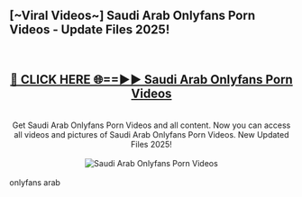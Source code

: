 <h2>[~Viral Videos~] Saudi Arab Onlyfans Porn Videos - Update Files 2025!</h2>
<br>
<div align="center">
<h2><a href="https://betterlinks.top/A2PfLJ" rel="nofollow">🔴 CLICK HERE 🌐==►► Saudi Arab Onlyfans Porn Videos</a></h2>
<br>
Get Saudi Arab Onlyfans Porn Videos and all content. Now you can access all videos and pictures of Saudi Arab Onlyfans Porn Videos. New Updated Files 2025!
<br>
<br>
<a href="https://betterlinks.top/A2PfLJ" rel="nofollow" data-target="animated-image.originalLink"><img src="https://i.ibb.co.com/WyWwxjT/player-gif2.gif" alt="Saudi Arab Onlyfans Porn Videos" style="max-width: 100%; display: inline-block;" data-target="animated-image.originalImage"></a>
</div>
<br>
onlyfans arab